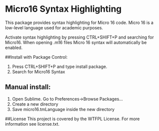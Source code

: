 # Micro16 Syntax Highlighting

This package provides syntax highlighting for Micro 16 code. Micro 16 is a
low-level language used for academic purposes. 

Activate syntax highlighting by pressing CTRL+SHIFT+P and searching for Micro16.
When opening .m16 files Micro 16 syntax will automatically be enabled. 

##Install with Package Control:
1. Press CTRL+SHIFT+P and type install package.
2. Search for Micro16 Syntax

## Manual install:
1. Open Sublime. Go to Preferences->Browse Packages...
2. Create a new directory
3. Save micro16.tmLanguage inside the new directory

##License
This project is covered by the WTFPL License. For more information see
license.txt.
